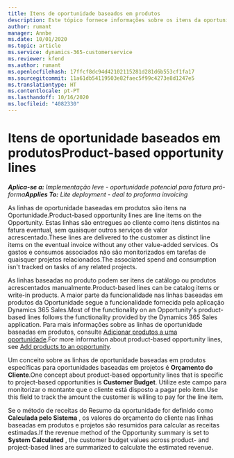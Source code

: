 ```yaml
---
title: Itens de oportunidade baseados em produtos
description: Este tópico fornece informações sobre os itens da oportunidade baseada em produtos no Project Operations.
author: rumant
manager: Annbe
ms.date: 10/01/2020
ms.topic: article
ms.service: dynamics-365-customerservice
ms.reviewer: kfend
ms.author: rumant
ms.openlocfilehash: 17ffcf8dc94d42102115281d281d6b553cf1fa17
ms.sourcegitcommit: 11a61db54119503e82faec5f99c4273e8d1247e5
ms.translationtype: HT
ms.contentlocale: pt-PT
ms.lasthandoff: 10/16/2020
ms.locfileid: "4082330"
---
```

# <a name="product-based-opportunity-lines"></a><span data-ttu-id="dd6b8-103">Itens de oportunidade baseados em produtos</span><span class="sxs-lookup"><span data-stu-id="dd6b8-103">Product-based opportunity lines</span></span>

<span data-ttu-id="dd6b8-104">_**Aplica-se a:** Implementação leve - oportunidade potencial para fatura pró-forma_</span><span class="sxs-lookup"><span data-stu-id="dd6b8-104">_**Applies To:** Lite deployment - deal to proforma invoicing_</span></span>

<span data-ttu-id="dd6b8-105">As linhas de oportunidade baseadas em produtos são itens na Oportunidade.</span><span class="sxs-lookup"><span data-stu-id="dd6b8-105">Product-based opportunity lines are line items on the Opportunity.</span></span> <span data-ttu-id="dd6b8-106">Estas linhas são entregues ao cliente como itens distintos na fatura eventual, sem quaisquer outros serviços de valor acrescentado.</span><span class="sxs-lookup"><span data-stu-id="dd6b8-106">These lines are delivered to the customer as distinct line items on the eventual invoice without any other value-added services.</span></span> <span data-ttu-id="dd6b8-107">Os gastos e consumos associados não são monitorizados em tarefas de quaisquer projetos relacionados.</span><span class="sxs-lookup"><span data-stu-id="dd6b8-107">The associated spend and consumption isn't tracked on tasks of any related projects.</span></span>

<span data-ttu-id="dd6b8-108">As linhas baseadas no produto podem ser itens de catálogo ou produtos acrescentados manualmente.</span><span class="sxs-lookup"><span data-stu-id="dd6b8-108">Product-based lines can be catalog items or write-in products.</span></span> <span data-ttu-id="dd6b8-109">A maior parte da funcionalidade nas linhas baseadas em produtos da Oportunidade segue a funcionalidade fornecida pela aplicação Dynamics 365 Sales.</span><span class="sxs-lookup"><span data-stu-id="dd6b8-109">Most of the functionality on an Opportunity's product-based lines follows the functionality provided by the Dynamics 365 Sales application.</span></span> <span data-ttu-id="dd6b8-110">Para mais informações sobre as linhas de oportunidade baseadas em produtos, consulte [Adicionar produtos a uma oportunidade](https://docs.microsoft.com/dynamics365/sales-enterprise/add-products-opportunity).</span><span class="sxs-lookup"><span data-stu-id="dd6b8-110">For more information about product-based opportunity lines, see [Add products to an opportunity](https://docs.microsoft.com/dynamics365/sales-enterprise/add-products-opportunity).</span></span>

<span data-ttu-id="dd6b8-111">Um conceito sobre as linhas de oportunidade baseadas em produtos específicas para oportunidades baseadas em projetos é **Orçamento do Cliente**.</span><span class="sxs-lookup"><span data-stu-id="dd6b8-111">One concept about product-based opportunity lines that is specific to project-based opportunities is **Customer Budget**.</span></span> <span data-ttu-id="dd6b8-112">Utilize este campo para monitorizar o montante que o cliente está disposto a pagar pelo item.</span><span class="sxs-lookup"><span data-stu-id="dd6b8-112">Use this field to track the amount the customer is willing to pay for the line item.</span></span>

<span data-ttu-id="dd6b8-113">Se o método de receitas do Resumo da oportunidade for definido como **Calculada pelo Sistema** , os valores do orçamento do cliente nas linhas baseadas em produtos e projetos são resumidos para calcular as receitas estimadas.</span><span class="sxs-lookup"><span data-stu-id="dd6b8-113">If the revenue method of the Opportunity summary is set to **System Calculated** , the customer budget values across product- and project-based lines are summarized to calculate the estimated revenue.</span></span>
